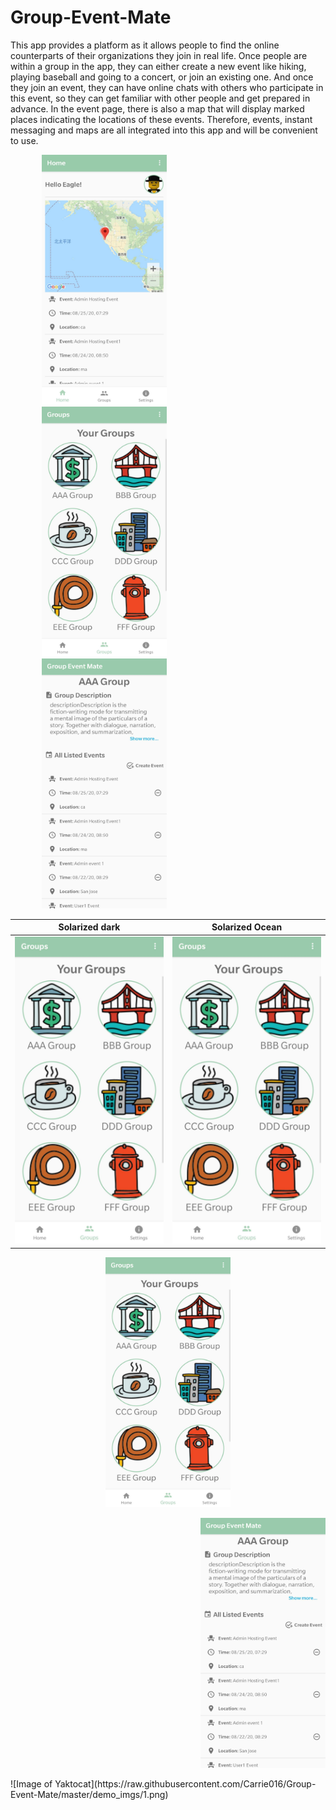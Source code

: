 # Group-Event-Mate
This app provides a platform as it allows people to find the online counterparts of their organizations they join in real life.   Once people are within a group in the app, they can either create a new event like hiking, playing baseball and going to a concert, or join an existing one. And once they join an event, they can have online chats with others who participate in this event, so they can get familiar with other people and get prepared in advance.   In the event page, there is also a map that will display marked places indicating the locations of these events. Therefore, events, instant messaging and maps are all integrated into this app and will be convenient to use. 

<p align="left">
  <img width="200" height="400" src="https://raw.githubusercontent.com/Carrie016/Group-Event-Mate/master/demo_imgs/1.png" hspace=50> <img width="200" height="400" src="https://raw.githubusercontent.com/Carrie016/Group-Event-Mate/master/demo_imgs/2.png" hspace=50> <img width="200" height="400" src="https://raw.githubusercontent.com/Carrie016/Group-Event-Mate/master/demo_imgs/3.png" hspace=50>
</p>

Solarized dark             |  Solarized Ocean
:-------------------------:|:-------------------------:
![](https://raw.githubusercontent.com/Carrie016/Group-Event-Mate/master/demo_imgs/2.png)  |  ![](https://raw.githubusercontent.com/Carrie016/Group-Event-Mate/master/demo_imgs/2.png)
<p align="center">
  <img width="200" height="400" src="https://raw.githubusercontent.com/Carrie016/Group-Event-Mate/master/demo_imgs/2.png">
</p>
<p align="right">
  <img width="200" height="400" src="https://raw.githubusercontent.com/Carrie016/Group-Event-Mate/master/demo_imgs/3.png">
</p>
![Image of Yaktocat](https://raw.githubusercontent.com/Carrie016/Group-Event-Mate/master/demo_imgs/1.png)
